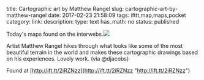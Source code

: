 title: Cartographic art by Matthew Rangel
slug: cartographic-art-by-matthew-rangel
date: 2017-02-23 21:58:09
tags: ifttt,map,maps,pocket
category: 
link: 
description: 
type: text
has_math: no
status: published

Today's maps found on the interwebs.![](/wp-content/uploads/2017/02/matthew-rangel.jpg)  
  

Artist Matthew Rangel hikes through what looks like some of the most beautiful terrain in the world and makes these cartographic drawings based on his experiences. Lovely work. (via @djacobs)  
  

Found at [http://ift.tt/2iRZNzz](http://ift.tt/2iRZNzz "http://ift.tt/2iRZNzz")



